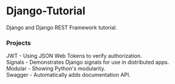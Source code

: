 # Django-Tutorial
Django and Django REST Framework tutorial.

### Projects
JWT - Using JSON Web Tokens to verify authorization.\
Signals - Demonstrates Django signals for use in distributed apps.\
Modular - Showing Python's modularity.\
Swagger - Automatically adds documentation API.
